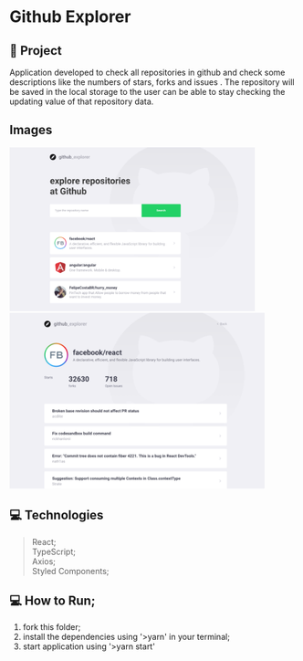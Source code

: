 # Github Explorer
## 🚀 Project
Application developed to check all repositories in github and check some descriptions like the numbers of stars, forks and issues .
The repository will be saved in the local storage to the user can be able to stay checking the updating value of that repository data.

## Images
<div style={{display: "flex", justifyContent: "space-between"}}>
  <img src="https://github.com/FelipeCostaBR/Github-Explorer/blob/main/src/assets/dashboard.jpg" width="430px" />
  &nbsp
  <img src="https://github.com/FelipeCostaBR/Github-Explorer/blob/main/src/assets/issues.jpg" width="447px" style={{marginLeft: '20px'}} />
</div>

## 💻 Technologies
  >React; <br />
  >TypeScript; <br />
  >Axios; <br />
  >Styled Components; <br />
 
## 💻 How to Run;
  1. fork this folder;
  2. install the dependencies using '>yarn' in your terminal;
  3. start application using '>yarn start'

